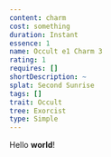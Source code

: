 ```yaml
---
content: charm
cost: something
duration: Instant
essence: 1
name: Occult e1 Charm 3
rating: 1
requires: []
shortDescription: ~
splat: Second Sunrise
tags: []
trait: Occult
tree: Exorcist
type: Simple
---
```


Hello **world**!

